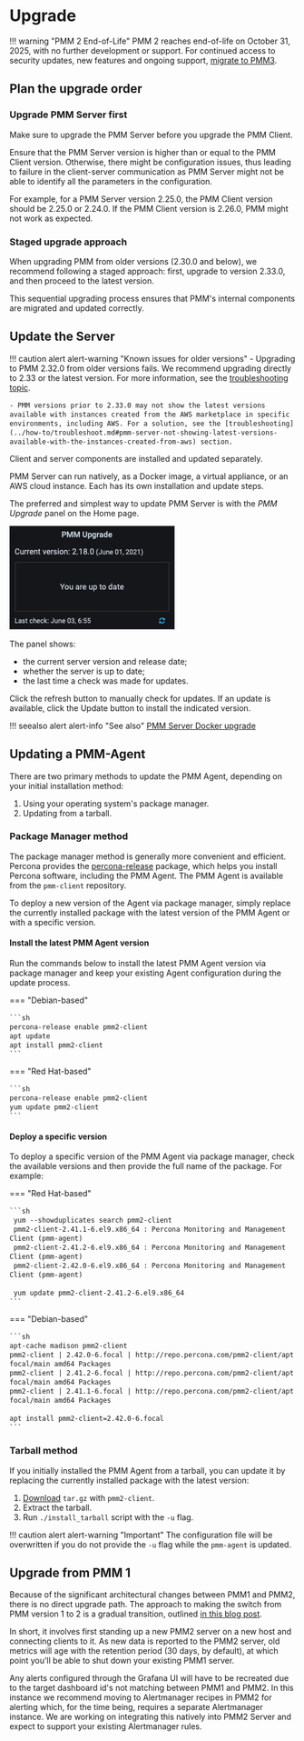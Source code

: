 # Upgrade

!!! warning "PMM 2 End-of-Life" 
    PMM 2 reaches end-of-life on October 31, 2025, with no further development or support. For continued access to security updates, new features and ongoing support, [migrate to PMM3](https://docs.percona.com/percona-monitoring-and-management/3/pmm-upgrade/migrating_from_pmm_2.html).    

## Plan the upgrade order

### Upgrade PMM Server first

Make sure to upgrade the PMM Server before you upgrade the PMM Client.
    
Ensure that the PMM Server version is higher than or equal to the PMM Client version. Otherwise, there might be configuration issues, thus leading to failure in the client-server communication as PMM Server might not be able to identify all the parameters in the configuration.

For example, for a PMM Server version 2.25.0, the PMM Client version should be 2.25.0 or 2.24.0. If the PMM Client version is 2.26.0, PMM might not work as expected.

### Staged upgrade approach

When upgrading PMM from older versions (2.30.0 and below), we recommend following a staged approach: first, upgrade to version 2.33.0, and then proceed to the latest version. 

This sequential upgrading process ensures that PMM's internal components are migrated and updated correctly.

## Update the Server

!!! caution alert alert-warning "Known issues for older versions"
    - Upgrading to PMM 2.32.0 from older versions fails. We recommend upgrading directly to 2.33 or the latest version. For more information, see the [troubleshooting topic](../how-to/troubleshoot.md#pmm-server-fails-while-upgrading).

    - PMM versions prior to 2.33.0 may not show the latest versions available with instances created from the AWS marketplace in specific environments, including AWS. For a solution, see the [troubleshooting](../how-to/troubleshoot.md#pmm-server-not-showing-latest-versions-available-with-the-instances-created-from-aws) section.

Client and server components are installed and updated separately.

PMM Server can run natively, as a Docker image, a virtual appliance, or an AWS cloud instance. Each has its own installation and update steps.

The preferred and simplest way to update PMM Server is with the *PMM Upgrade* panel on the Home page.

![!image](../images/PMM_Home_Dashboard_Panels_Upgrade.jpg)

The panel shows:

- the current server version and release date;
- whether the server is up to date;
- the last time a check was made for updates.

Click the refresh button to manually check for updates. If an update is available, click the Update button to install the indicated version.

!!! seealso alert alert-info "See also"
    [PMM Server Docker upgrade](../setting-up/server/docker.md#upgrade)

## Updating a PMM-Agent

There are two primary methods to update the PMM Agent, depending on your initial installation method:

1. Using your operating system's package manager.
2. Updating from a tarball.

### Package Manager method

The package manager method is generally more convenient and efficient. Percona provides the [percona-release](https://docs.percona.com/percona-software-repositories/installing.html) package, which helps you install Percona software, including the PMM Agent. The PMM Agent is available from the `pmm-client` repository.

To deploy a new version of the Agent via package manager, simply replace the currently installed package with the latest version of the PMM Agent or with a specific version.

#### Install the latest PMM Agent version

Run the commands below to install the latest PMM Agent version via package manager and keep your existing Agent configuration during the update process.

=== "Debian-based"

    ```sh
    percona-release enable pmm2-client
    apt update
    apt install pmm2-client
    ```

=== "Red Hat-based"

    ```sh
    percona-release enable pmm2-client
    yum update pmm2-client
    ```

#### Deploy a specific version

To deploy a specific version of the PMM Agent via package manager, check the available versions and then provide the full name of the package. For example:

=== "Red Hat-based"

    ```sh
     yum --showduplicates search pmm2-client
     pmm2-client-2.41.1-6.el9.x86_64 : Percona Monitoring and Management Client (pmm-agent)
     pmm2-client-2.41.2-6.el9.x86_64 : Percona Monitoring and Management Client (pmm-agent)
     pmm2-client-2.42.0-6.el9.x86_64 : Percona Monitoring and Management Client (pmm-agent)

     yum update pmm2-client-2.41.2-6.el9.x86_64
    ```

=== "Debian-based"

    ```sh
    apt-cache madison pmm2-client
    pmm2-client | 2.42.0-6.focal | http://repo.percona.com/pmm2-client/apt focal/main amd64 Packages
    pmm2-client | 2.41.2-6.focal | http://repo.percona.com/pmm2-client/apt focal/main amd64 Packages
    pmm2-client | 2.41.1-6.focal | http://repo.percona.com/pmm2-client/apt focal/main amd64 Packages

    apt install pmm2-client=2.42.0-6.focal
    ```

### Tarball method

If you initially installed the PMM Agent from a tarball, you can update it by replacing the currently installed package with the latest version:

 1. [Download](https://www.percona.com/downloads) `tar.gz` with `pmm2-client`.
 2. Extract the tarball.
 3. Run `./install_tarball` script with the `-u` flag.

!!! caution alert alert-warning "Important"
    The configuration file will be overwritten if you do not provide the `-u` flag while the `pmm-agent` is updated.

## Upgrade from PMM 1

Because of the significant architectural changes between PMM1 and PMM2, there is no direct upgrade path. The approach to making the switch from PMM version 1 to 2 is a gradual transition, outlined [in this blog post](https://www.percona.com/blog/2019/11/27/running-pmm1-and-pmm2-clients-on-the-same-host/).

In short, it involves first standing up a new PMM2 server on a new host and connecting clients to it. As new data is reported to the PMM2 server, old metrics will age with the retention period (30 days, by default), at which point you'll be able to shut down your existing PMM1 server.

Any alerts configured through the Grafana UI will have to be recreated due to the target dashboard id's not matching between PMM1 and PMM2.  In this instance we recommend moving to Alertmanager recipes in PMM2 for alerting which, for the time being, requires a separate Alertmanager instance. We are working on integrating this natively into PMM2 Server and expect to support your existing Alertmanager rules.